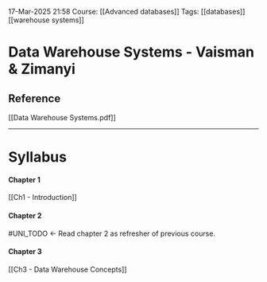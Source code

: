 17-Mar-2025 21:58
Course: [[Advanced databases]]
Tags: [[databases]] [[warehouse systems]]

# Data Warehouse Systems - Vaisman & Zimanyi

## Reference
[[Data Warehouse Systems.pdf]]
___
# Syllabus
#### Chapter 1
[[Ch1 - Introduction]]

#### Chapter 2
#UNI_TODO <- Read chapter 2 as refresher of previous course.

#### Chapter 3
[[Ch3 - Data Warehouse Concepts]]
